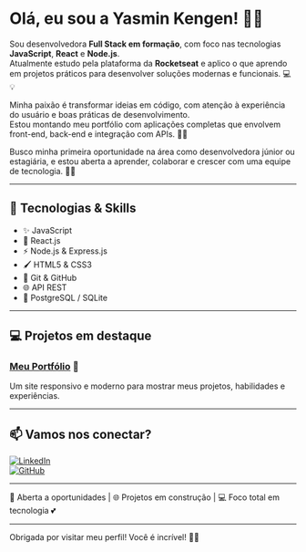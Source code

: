 # Olá, eu sou a Yasmin Kengen! 🌸✨

Sou desenvolvedora **Full Stack em formação**, com foco nas tecnologias **JavaScript**, **React** e **Node.js**.  
Atualmente estudo pela plataforma da **Rocketseat** e aplico o que aprendo em projetos práticos para desenvolver soluções modernas e funcionais. 💻💡

Minha paixão é transformar ideias em código, com atenção à experiência do usuário e boas práticas de desenvolvimento.  
Estou montando meu portfólio com aplicações completas que envolvem front-end, back-end e integração com APIs. 🎨🚀

Busco minha primeira oportunidade na área como desenvolvedora júnior ou estagiária, e estou aberta a aprender, colaborar e crescer com uma equipe de tecnologia. 🤝💖

---

## 🚀 Tecnologias & Skills

- ✨ JavaScript 
- 🌿 React.js
- ⚡ Node.js & Express.js
- 🖌️ HTML5 & CSS3
- 🐙 Git & GitHub
- 🌐 API REST
- 🐘 PostgreSQL / SQLite

---

## 💻 Projetos em destaque

### [Meu Portfólio](https://yasminkengen.github.io/portfolio/) 🌷  
Um site responsivo e moderno para mostrar meus projetos, habilidades e experiências.

---

## 📫 Vamos nos conectar?

[![LinkedIn](https://img.shields.io/badge/-LinkedIn-0A66C2?style=for-the-badge&logo=linkedin&logoColor=white&link=https://www.linkedin.com/in/yasminkengen/)](https://www.linkedin.com/in/yasminkengen/)  
[![GitHub](https://img.shields.io/badge/-GitHub-181717?style=for-the-badge&logo=github&logoColor=white&link=https://github.com/yasminkengen)](https://github.com/yasminkengen)

---

📍 Aberta a oportunidades | 🌐 Projetos em construção | 💻 Foco total em tecnologia 💕

---

Obrigada por visitar meu perfil! Você é incrível! 🌸😊
